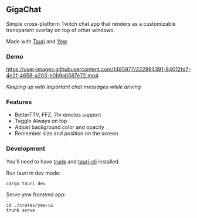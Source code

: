 ## GigaChat

Simple cross-platform Twitch chat app that renders as a customizable transparent overlay on top of other windows.

Made with [Tauri](https://tauri.app/) and [Yew](https://yew.rs/)

### Demo

https://user-images.githubusercontent.com/1485977/222994391-84012fd7-4e2f-4658-a203-e0b9ab587e72.mp4

*Keeping up with important chat messages while driving*

### Features
* BetterTTV, FFZ, 7tv emotes support
* Toggle Always on top
* Adjust background color and opacity
* Remember size and position on the screen

### Development

You'll need to have [trunk](https://trunkrs.dev/) and [tauri-cli](https://crates.io/crates/tauri-cli) installed.

Run tauri in dev mode:

```
cargo tauri dev
```

Serve yew frontend app:

```
cd ./crates/yew-ui
trunk serve
```

